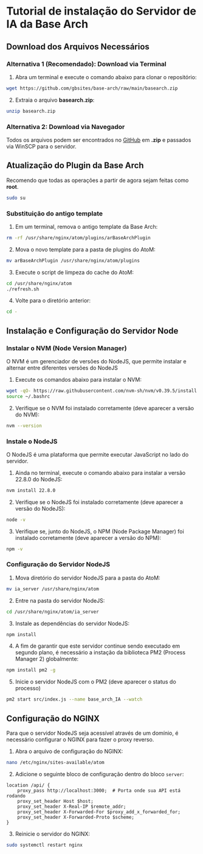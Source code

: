 # Tutorial de instalação do Servidor de IA da Base Arch

## Download dos Arquivos Necessários

### Alternativa 1 (Recomendado): Download via Terminal
1. Abra um terminal e execute o comando abaixo para clonar o repositório:
```bash
wget https://github.com/gbsites/base-arch/raw/main/basearch.zip
```

2. Extraia o arquivo **basearch.zip**:
```bash
unzip basearch.zip
```

### Alternativa 2: Download via Navegador
Todos os arquivos podem ser encontrados no [GitHub](https://github.com/gbsites/base-arch) em **.zip** e passados via WinSCP para o servidor.




## Atualização do Plugin da Base Arch
Recomendo que todas as operações a partir de agora sejam feitas como **root**.
```bash
sudo su
```

### Substituição do antigo template
1. Em um terminal, remova o antigo template da Base Arch:
```bash
rm -rf /usr/share/nginx/atom/plugins/arBaseArchPlugin
```

2. Mova o novo template para a pasta de plugins do AtoM:
```bash
mv arBaseArchPlugin /usr/share/nginx/atom/plugins
```

3. Execute o script de limpeza do cache do AtoM:
```bash
cd /usr/share/nginx/atom
./refresh.sh
```

4. Volte para o diretório anterior:
```bash
cd -
```



## Instalação e Configuração do Servidor Node

### Instalar o NVM (Node Version Manager)
O NVM é um gerenciador de versões do NodeJS, que permite instalar e alternar entre diferentes versões do NodeJS

1. Execute os comandos abaixo para instalar o NVM:
```bash
wget -qO- https://raw.githubusercontent.com/nvm-sh/nvm/v0.39.5/install.sh | bash
source ~/.bashrc
```

2. Verifique se o NVM foi instalado corretamente (deve aparecer a versão do NVM):
```bash
nvm --version
```

### Instale o NodeJS
O NodeJS é uma plataforma que permite executar JavaScript no lado do servidor.

1. Ainda no terminal, execute o comando abaixo para instalar a versão 22.8.0 do NodeJS:
```bash
nvm install 22.8.0
```
2. Verifique se o NodeJS foi instalado corretamente (deve aparecer a versão do NodeJS):
```bash
node -v
```

3. Verifique se, junto do NodeJS, o NPM (Node Package Manager) foi instalado corretamente (deve aparecer a versão do NPM):
```bash
npm -v
```

### Configuração do Servidor NodeJS
1. Mova diretório do servidor NodeJS para a pasta do AtoM:
```bash
mv ia_server /usr/share/nginx/atom
```

2. Entre na pasta do servidor NodeJS:
```bash
cd /usr/share/nginx/atom/ia_server
```

3. Instale as dependências do servidor NodeJS:
```bash
npm install
```

4. A fim de garantir que este servidor continue sendo executado em segundo plano, é necessário a instação da biblioteca PM2 (Process Manager 2) globalmente:
```bash
npm install pm2 -g
```

5. Inicie o servidor NodeJS com o PM2 (deve aparecer o status do processo)
```bash
pm2 start src/index.js --name base_arch_IA --watch
```



## Configuração do NGINX
Para que o servidor NodeJS seja acessível através de um domínio, é necessário configurar o NGINX para fazer o proxy reverso.

1. Abra o arquivo de configuração do NGINX:
```bash
nano /etc/nginx/sites-available/atom
```

2. Adicione o seguinte bloco de configuração dentro do bloco `server`:
```nginx
location /api/ {
    proxy_pass http://localhost:3000;  # Porta onde sua API está rodando
    proxy_set_header Host $host;
    proxy_set_header X-Real-IP $remote_addr;
    proxy_set_header X-Forwarded-For $proxy_add_x_forwarded_for;
    proxy_set_header X-Forwarded-Proto $scheme;
}
```

3. Reinicie o servidor do NGINX:
```bash
sudo systemctl restart nginx
```
